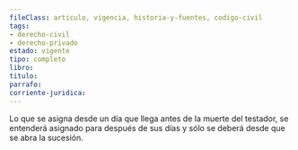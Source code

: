 ```yaml
---
fileClass: articulo, vigencia, historia-y-fuentes, codigo-civil
tags:
- derecho-civil
- derecho-privado
estado: vigente
tipo: completo
libro:
titulo:
parrafo:
corriente-juridica:
---
```

Lo que se asigna desde un día que llega antes de la muerte del testador, se entenderá asignado para después de sus días y sólo se deberá desde que se abra la sucesión.